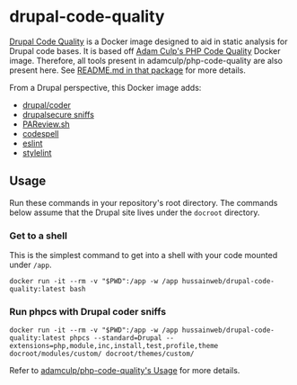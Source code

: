 # drupal-code-quality
[Drupal Code Quality](https://hub.docker.com/r/hussainweb/drupal-code-quality/) is a Docker image designed to aid in static analysis for Drupal code bases. It is based off [Adam Culp's PHP Code Quality](https://hub.docker.com/r/adamculp/php-code-quality/) Docker image. Therefore, all tools present in adamculp/php-code-quality are also present here. See [README.md in that package](https://github.com/adamculp/php-code-quality/blob/master/README.md) for more details.

From a Drupal perspective, this Docker image adds:
- [drupal/coder](https://packagist.org/packages/drupal/coder)
- [drupalsecure sniffs](http://git.drupal.org/sandbox/coltrane/1921926)
- [PAReview.sh](https://github.com/klausi/pareviewsh)
- [codespell](https://github.com/lucasdemarchi/codespell)
- [eslint](https://github.com/eslint/eslint)
- [stylelint](https://github.com/stylelint/stylelint)

## Usage
Run these commands in your repository's root directory. The commands below assume that the Drupal site lives under the `docroot` directory.

### Get to a shell
This is the simplest command to get into a shell with your code mounted under `/app`.

```
docker run -it --rm -v "$PWD":/app -w /app hussainweb/drupal-code-quality:latest bash
```

### Run phpcs with Drupal coder sniffs

```
docker run -it --rm -v "$PWD":/app -w /app hussainweb/drupal-code-quality:latest phpcs --standard=Drupal --extensions=php,module,inc,install,test,profile,theme  docroot/modules/custom/ docroot/themes/custom/
```

Refer to [adamculp/php-code-quality's Usage](https://github.com/adamculp/php-code-quality/blob/master/README.md#usage) for more details.
